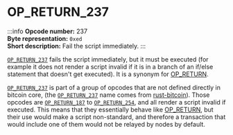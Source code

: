 # OP_RETURN_237
:::info
**Opcode number:** 237  
**Byte representation:** `0xed`  
**Short description:** Fail the script immediately.
:::

[`OP_RETURN_237`](./OP_RETURN_237.md) fails the script immediately, but it must be executed (for example it does not render a script invalid if it is in a branch of an if/else statement that doesn't get executed). It is a synonym for [OP_RETURN](./OP_RETURN.md).

[`OP_RETURN_237`](./OP_RETURN_237.md) is part of a group of opcodes that are not defined directly in bitcoin core, (the [`OP_RETURN_237`](./OP_RETURN_237.md) name comes from [rust-bitcoin](https://docs.rs/bitcoin/latest/src/bitcoin/blockdata/opcodes.rs.html)). Those opcodes are [`OP_RETURN_187`](./OP_RETURN_187.md) to [`OP_RETURN_254`](./OP_RETURN_254.md), and all render a script invalid if executed. This means that they essentially behave like [OP_RETURN](./OP_RETURN.md), but their use would make a script non-standard, and therefore a transaction that would include one of them would not be relayed by nodes by default.
